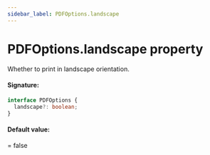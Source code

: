 ```yaml
---
sidebar_label: PDFOptions.landscape
---
```


# PDFOptions.landscape property

Whether to print in landscape orientation.

#### Signature:

```typescript
interface PDFOptions {
  landscape?: boolean;
}
```

#### Default value:

= false
